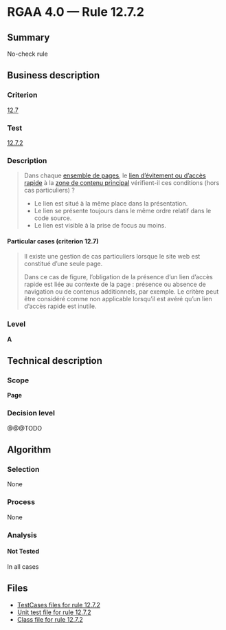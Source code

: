 # RGAA 4.0 — Rule 12.7.2

## Summary

No-check rule

## Business description

### Criterion

[12.7](https://www.numerique.gouv.fr/publications/rgaa-accessibilite/methode/criteres/#crit-12-7)

### Test

[12.7.2](https://www.numerique.gouv.fr/publications/rgaa-accessibilite/methode/criteres/#test-12-7-2)

### Description

> Dans chaque [ensemble de pages](https://www.numerique.gouv.fr/publications/rgaa-accessibilite/methode/glossaire/#ensemble-de-pages), le [lien d’évitement ou d’accès rapide](https://www.numerique.gouv.fr/publications/rgaa-accessibilite/methode/glossaire/#liens-d-evitement-ou-d-acces-rapide) à la [zone de contenu principal](https://www.numerique.gouv.fr/publications/rgaa-accessibilite/methode/glossaire/#zone-de-contenu-principal) vérifient-il ces conditions (hors cas particuliers) ?
> 
> * Le lien est situé à la même place dans la présentation.
> * Le lien se présente toujours dans le même ordre relatif dans le code source.
> * Le lien est visible à la prise de focus au moins.

#### Particular cases (criterion 12.7)

> Il existe une gestion de cas particuliers lorsque le site web est constitué d’une seule page.
> 
> Dans ce cas de figure, l’obligation de la présence d’un lien d’accès rapide est liée au contexte de la page : présence ou absence de navigation ou de contenus additionnels, par exemple. Le critère peut être considéré comme non applicable lorsqu’il est avéré qu’un lien d’accès rapide est inutile.

### Level

**A**


## Technical description

### Scope

**Page**

### Decision level

@@@TODO


## Algorithm

### Selection

None

### Process

None

### Analysis

#### Not Tested

In all cases


## Files

- [TestCases files for rule 12.7.2](https://gitlab.com/asqatasun/Asqatasun/-/tree/v5/rules/rules-rgaa4.0/src/test/resources/testcases/rgaa40/Rgaa40Rule120702/)
- [Unit test file for rule 12.7.2](https://gitlab.com/asqatasun/Asqatasun/-/blob/v5/rules/rules-rgaa4.0/src/test/java/org/asqatasun/rules/rgaa40/Rgaa40Rule120702Test.java)
- [Class file for rule 12.7.2](https://gitlab.com/asqatasun/Asqatasun/-/blob/v5/rules/rules-rgaa4.0/src/main/java/org/asqatasun/rules/rgaa40/Rgaa40Rule120702.java)


